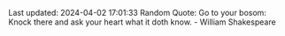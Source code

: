 Last updated: 2024-04-02 17:01:33
Random Quote: Go to your bosom: Knock there and ask your heart what it doth know. - William Shakespeare